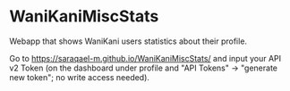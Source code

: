 # WaniKaniMiscStats
Webapp that shows WaniKani users statistics about their profile.

Go to https://saraqael-m.github.io/WaniKaniMiscStats/ and input your API v2 Token (on the dashboard under profile and "API Tokens" -> "generate new token"; no write access needed).
